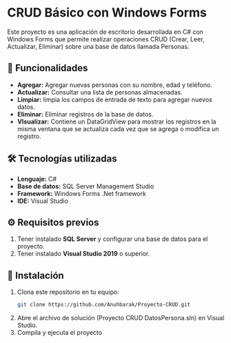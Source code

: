 # CRUD Básico con Windows Forms

Este proyecto es una aplicación de escritorio desarrollada en C# con Windows Forms 
que permite realizar operaciones CRUD (Crear, Leer, Actualizar, Eliminar) 
sobre una base de datos llamada Personas.

## 🎯 Funcionalidades
- **Agregar:** Agregar nuevas personas con su nombre, edad y teléfono.
- **Actualizar:** Consultar una lista de personas almacenadas.
- **Limpiar:** limpia los campos de entrada de texto para agregar nuevos datos.
- **Eliminar:** Eliminar registros de la base de datos.
- **VIsualizar:** Contiene un DataGridView para mostrar los registros en la misma ventana que se actualiza
		cada vez que se agrega o modifica un registro.

## 🛠 Tecnologías utilizadas
- **Lenguaje:** C#
- **Base de datos:** SQL Server Management Studio
- **Framework:** Windows Forms .Net framework
- **IDE:** Visual Studio

## ⚙️ Requisitos previos
1. Tener instalado **SQL Server** y configurar una base de datos para el proyecto.
2. Tener instalado **Visual Studio 2019** o superior.

## 🚀 Instalación
1. Clona este repositorio en tu equipo:
   ```bash
   git clone https://github.com/Anuhbarak/Proyecto-CRUD.git
2. Abre el archivo de solución (Proyecto CRUD DatosPersona.sln) en Visual Studio.
3. Compila y ejecuta el proyecto
